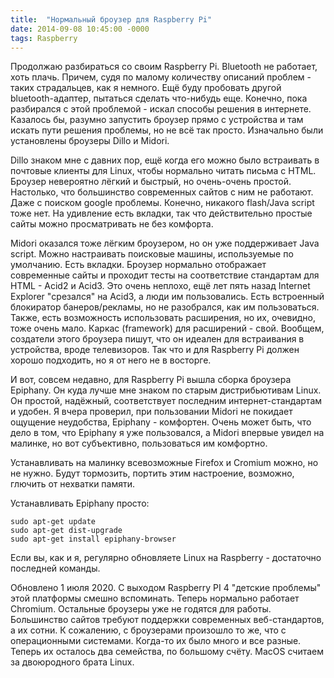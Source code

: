 ```yaml
---
title:  "Нормальный броузер для Raspberry Pi"
date: 2014-09-08 10:45:00 -0000
tags: Raspberry 
---
```


Продолжаю разбираться со своим Raspberry Pi. Bluetooth не работает, хоть плачь. Причем, судя по малому количеству описаний проблем - таких страдальцев, как я немного. Ещё буду пробовать другой bluetooth-адаптер, пытаться сделать что-нибудь еще. Конечно, пока разбирался с этой проблемой - искал способы решения в интернете. Казалось бы, разумно запустить броузер прямо с устройства и там искать пути решения проблемы, но не всё так просто. Изначально были установлены броузеры Dillo и Midori. 

Dillo знаком мне с давних пор, ещё когда его можно было встраивать в почтовые клиенты для Linux, чтобы нормально читать письма с HTML. Броузер невероятно лёгкий и быстрый, но очень-очень простой. Настолько, что большинство современных сайтов с ним не работают. Даже с поиском google проблемы. Конечно, никакого flash/Java script тоже нет. На удивление есть вкладки, так что действительно простые сайты можно просматривать не без комфорта.

Midori оказался тоже лёгким броузером, но он уже поддерживает Java script. Можно настраивать поисковые машины, используемые по умолчанию. Есть вкладки. Броузер нормально отображает современные сайты и проходит тесты на соответствие стандартам для HTML - Acid2 и Acid3. Это очень неплохо, ещё лет пять назад Internet Explorer "срезался" на Acid3, а люди им пользовались. Есть встроенный блокиратор банеров/рекламы, но не разобрался, как им пользоваться. Также, есть возможность использовать расширения, но их, очевидно, тоже очень мало. Каркас (framework) для расширений - свой. Вообщем, создатели этого броузера пишут, что он идеален для встраивания в устройства, вроде телевизоров. Так что и для Raspberry Pi должен хорошо подходить, но я от него не в восторге.

И вот, совсем недавно, для Raspberry Pi вышла сборка броузера Epiphany. Он куда лучше мне знаком по старым дистрибьютивам Linux. Он простой, надёжный, соответствует последним интернет-стандартам и удобен. Я вчера проверил, при пользовании Midori не покидает ощущение неудобства, Epiphany - комфортен. Очень может быть, что дело в том, что Epiphany я уже пользовался, а Midori впервые увидел на малинке, но вот субъективно, пользоваться им комфортно.

Устанавливать на малинку всевозможные Firefox и Cromium можно, но не нужно. Будут тормозить, портить этим настроение, возможно, глючить от нехватки памяти.

Устанавливать Epiphany просто:

    sudo apt-get update
    sudo apt-get dist-upgrade
    sudo apt-get install epiphany-browser

Если вы, как и я, регулярно обновляете Linux на Raspberry - достаточно последней команды.

Обновлено 1 июля 2020. С выходом Raspberry PI 4 "детские проблемы" этой платформы смешно вспоминать. Теперь нормально работает Chromium. Остальные броузеры уже не годятся для работы. Большинство сайтов требуют поддержки современных веб-стандартов, а их сотни. К сожалению, с броузерами произошло то же, что с операционными системами. Когда-то их было много и все разные. Теперь их осталось два семейства, по большому счёту. MacOS считаем за двоюродного брата Linux.